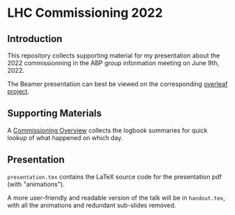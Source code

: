 # LHC Commissioning 2022

## Introduction

This repository collects supporting material for my presentation about the 2022 commissionning in the ABP group information meeting on June 9th, 2022.

The Beamer presentation can best be viewed on the corresponding [overleaf project](https://www.overleaf.com/9476788113pvcnhqchxjdx).

## Supporting Materials

A [Commissioning Overview](./overview.md) collects the logbook summaries for quick lookup of
what happened on which day.

## Presentation

`presentation.tex` contains the LaTeX source code for the presentation pdf (with "animations").

A more user-friendly and readable version of the talk will be in `handout.tex`, with all the animations
and redundant sub-slides removed.

